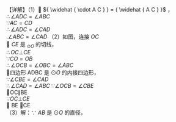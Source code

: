 【详解】（1） ${ \widehat { \cdot A C } } = { \widehat { A C } }$ ，  
$\therefore \angle A D C = \angle A B C$   
$\because A C = C D$   
$\therefore \angle A D C = \angle C A D$   
$. \angle A B C = \angle C A D$ （2）如图，连接 $O C$   
 $C E$ 是 $_ { \odot O }$ 的切线，  
$\therefore O C \bot C E$   
$\because C O = O B$   
$\therefore \angle O C B = \angle O B C = \angle A B C$   
四边形 ADBC 是 $\odot O$ 的内接四边形，  
$\because \angle C B E = \angle C A D$   
$\therefore \angle C A D = \angle A B C$ $\because \angle O C B = \angle C B E$   
OC∥BE  
$\because O C \bot C E$   
 BE CE  
（3）解：∵ $A B$ 是 $\odot O$ 的直径，  
